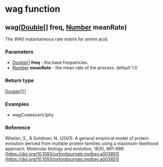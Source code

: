 wag function
============
wag([Double[]](../types/Double[].md) **freq**, [Number](../types/Number.md) **meanRate**)
-----------------------------------------------------------------------------------------

The WAG instantaneous rate matrix for amino acid.

### Parameters

- [Double[]](../types/Double[].md) **freq** - the base frequencies.
- [Number](../types/Number.md) **meanRate** - the mean rate of the process. default 1.0

### Return type

[Double[][]](../types/Double[][].md)


### Examples

- wagCoalescent.lphy

### Reference

Whelan, S., & Goldman, N. (2001). A general empirical model of protein evolution derived from multiple protein families using a maximum-likelihood approach. Molecular biology and evolution, 18(5), 691-699.[https://doi.org/10.1093/oxfordjournals.molbev.a003851](https://doi.org/10.1093/oxfordjournals.molbev.a003851)

